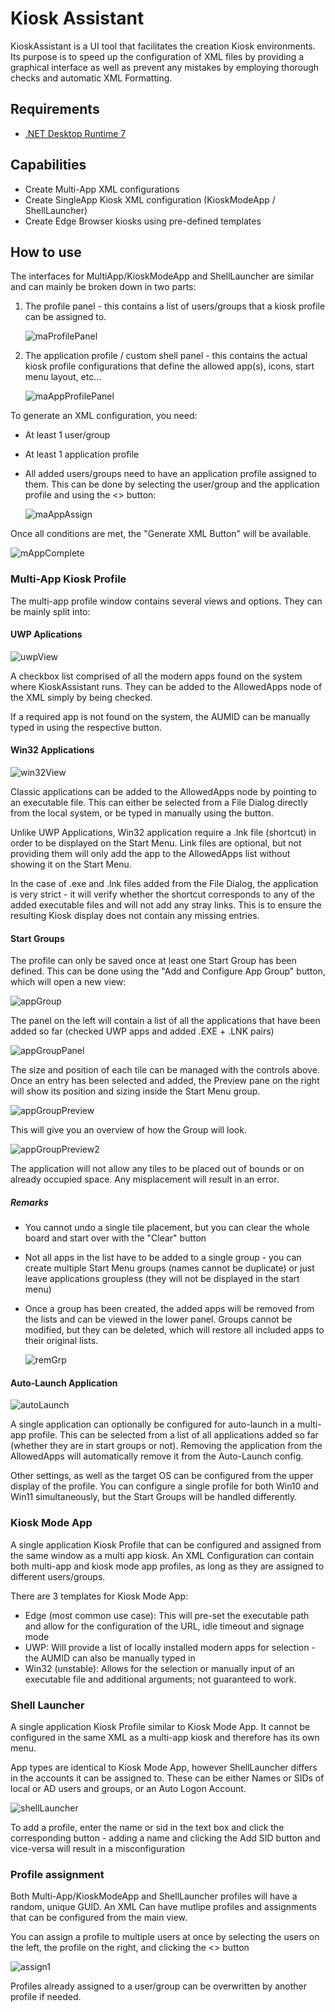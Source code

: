 # Kiosk Assistant

KioskAssistant is a UI tool that facilitates the creation Kiosk environments. Its purpose is to speed up the configuration of XML files by providing a graphical interface as well as prevent any mistakes by employing thorough checks and automatic XML Formatting.

## Requirements

- [.NET Desktop Runtime 7](https://dotnet.microsoft.com/en-us/download/dotnet/thank-you/runtime-desktop-7.0.4-windows-x64-installer)

## Capabilities

- Create Multi-App XML configurations
- Create SingleApp Kiosk XML configuration (KioskModeApp / ShellLauncher)
- Create Edge Browser kiosks using pre-defined templates

## How to use

The interfaces for MultiApp/KioskModeApp and ShellLauncher are similar and can mainly be broken down in two parts:

1. The profile panel - this contains a list of users/groups that a kiosk profile can be assigned to.
	
	![maProfilePanel](./assets/ma1.png)

2. The application profile / custom shell panel - this contains the actual kiosk profile configurations that define the allowed app(s), icons, start menu layout, etc...

	![maAppProfilePanel](./assets/ma2.png)


To generate an XML configuration, you need:

- At least 1 user/group
- At least 1 application profile
- All added users/groups need to have an application profile assigned to them. This can be done by selecting the user/group and the application profile and using the <> button:

	![maAppAssign](./assets/ma3.png)

Once all conditions are met, the "Generate XML Button" will be available.

![mAppComplete](./assets/ma4.png)

### Multi-App Kiosk Profile

The multi-app profile window contains several views and options. They can be mainly split into:

#### UWP Aplications

![uwpView](./assets/maProfile1.png)

<p> A checkbox list comprised of all the modern apps found on the system where KioskAssistant runs. They can be added to the AllowedApps node of the XML simply by being checked. </p>
<p> If a required app is not found on the system, the AUMID can be manually typed in using the respective button.

#### Win32 Applications

![win32View](./assets/maProfile2.png)

<p>Classic applications can be added to the AllowedApps node by pointing to an executable file. This can either be selected from a File Dialog directly from the local system, or be typed in manually using the button.</p>
<p>Unlike UWP Applications, Win32 application require a .lnk file (shortcut) in order to be displayed on the Start Menu. Link files are optional, but not providing them will only add the app to the AllowedApps list without showing it on the Start Menu.</p>
<p>In the case of .exe and .lnk files added from the File Dialog, the application is very strict - it will verify whether the shortcut corresponds to any of the added executable files and will not add any stray links. This is to ensure the resulting Kiosk display does not contain any missing entries. </p>

#### Start Groups

The profile can only be saved once at least one Start Group has been defined. This can be done using the "Add and Configure App Group" button, which will open a new view:

![appGroup](./assets/appGrpBt.png)

The panel on the left will contain a list of all the applications that have been added so far (checked UWP apps and added .EXE + .LNK pairs)

![appGroupPanel](./assets/appGrp1.png)

The size and position of each tile can be managed with the controls above. Once an entry has been selected and added, the Preview pane on the right will show its position and sizing inside the Start Menu group.

![appGroupPreview](./assets/appGrpPrev.png)

This will give you an overview of how the Group will look. 

![appGroupPreview2](./assets/appGrpPrev2.png)

The application will not allow any tiles to be placed out of bounds or on already occupied space. Any misplacement will result in an error.

##### Remarks

- You cannot undo a single tile placement, but you can clear the whole board and start over with the "Clear" button
- Not all apps in the list have to be added to a single group - you can create multiple Start Menu groups (names cannot be duplicate) or just leave applications groupless (they will not be displayed in the start menu)
- Once a group has been created, the added apps will be removed from the lists and can be viewed in the lower panel. Groups cannot be modified, but they can be deleted, which will restore all included apps to their original lists.

	![remGrp](./assets/remGrpBt.png)

#### Auto-Launch Application
![autoLaunch](./assets/autoLaunchBt.png)

A single application can optionally be configured for auto-launch in a multi-app profile. This can be selected from a list of all applications added so far (whether they are in start groups or not). Removing the application from the AllowedApps will automatically remove it from the Auto-Launch config.

Other settings, as well as the target OS can be configured from the upper display of the profile. You can configure a single profile for both Win10 and Win11 simultaneously, but the Start Groups will be handled differently.

### Kiosk Mode App

<p>A single application Kiosk Profile that can be configured and assigned from the same window as a multi app kiosk. An XML Configuration can contain both multi-app and kiosk mode app profiles, as long as they are assigned to different users/groups.</p>
<p>There are 3 templates for Kiosk Mode App:</p>

- Edge (most common use case): This will pre-set the executable path and allow for the configuration of the URL, idle timeout and signage mode
- UWP: Will provide a list of locally installed modern apps for selection - the AUMID can also be manually typed in
- Win32 (unstable): Allows for the selection or manually input of an executable file and additional arguments; not guaranteed to work. 

### Shell Launcher

<p>A single application Kiosk Profile similar to Kiosk Mode App. It cannot be configured in the same XML as a multi-app kiosk and therefore has its own menu.</p>
<p>App types are identical to Kiosk Mode App, however ShellLauncher differs in the accounts it can be assigned to. These can be either Names or SIDs of local or AD users and groups, or an Auto Logon Account.</p>

![shellLauncher](./assets/sl1.png)

<p>To add a profile, enter the name or sid in the text box and click the corresponding button - adding a name and clicking the Add SID button and vice-versa will result in a misconfiguration</p>


### Profile assignment

<p>Both Multi-App/KioskModeApp and ShellLauncher profiles will have a random, unique GUID. An XML Can have mutlipe profiles and assignments that can be configured from the main view.</p>
<p>You can assign a profile to multiple users at once by selecting the users on the left, the profile on the right, and clicking the <> button</p>

![assign1](./assets/assign1.png)

<p>Profiles already assigned to a user/group can be overwritten by another profile if needed.</p>